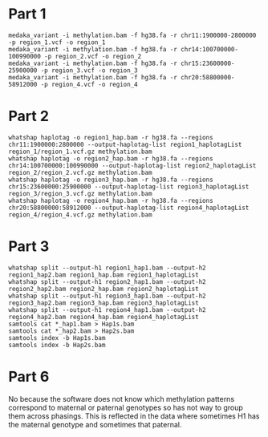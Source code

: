 # Part 1
```
medaka_variant -i methylation.bam -f hg38.fa -r chr11:1900000-2800000 -p region_1.vcf -o region_1
medaka_variant -i methylation.bam -f hg38.fa -r chr14:100700000-100990000 -p region_2.vcf -o region_2
medaka_variant -i methylation.bam -f hg38.fa -r chr15:23600000-25900000 -p region_3.vcf -o region_3
medaka_variant -i methylation.bam -f hg38.fa -r chr20:58800000-58912000 -p region_4.vcf -o region_4
```

# Part 2
```
whatshap haplotag -o region1_hap.bam -r hg38.fa --regions chr11:1900000:2800000 --output-haplotag-list region1_haplotagList region_1/region_1.vcf.gz methylation.bam
whatshap haplotag -o region2_hap.bam -r hg38.fa --regions chr14:100700000:100990000 --output-haplotag-list region2_haplotagList region_2/region_2.vcf.gz methylation.bam
whatshap haplotag -o region3_hap.bam -r hg38.fa --regions chr15:23600000:25900000 --output-haplotag-list region3_haplotagList region_3/region_3.vcf.gz methylation.bam
whatshap haplotag -o region4_hap.bam -r hg38.fa --regions chr20:58800000:58912000 --output-haplotag-list region4_haplotagList region_4/region_4.vcf.gz methylation.bam
```

# Part 3
```
whatshap split --output-h1 region1_hap1.bam --output-h2 region1_hap2.bam region1_hap.bam region1_haplotagList
whatshap split --output-h1 region2_hap1.bam --output-h2 region2_hap2.bam region2_hap.bam region2_haplotagList
whatshap split --output-h1 region3_hap1.bam --output-h2 region3_hap2.bam region3_hap.bam region3_haplotagList
whatshap split --output-h1 region4_hap1.bam --output-h2 region4_hap2.bam region4_hap.bam region4_haplotagList
samtools cat *_hap1.bam > Hap1s.bam
samtools cat *_hap2.bam > Hap2s.bam
samtools index -b Hap1s.bam
samtools index -b Hap2s.bam
```

# Part 6
No because the software does not know which methylation patterns correspond to maternal or paternal genotypes so has not way to group them across phasings. This is reflected in the data where sometimes H1 has the maternal genotype and sometimes that paternal.